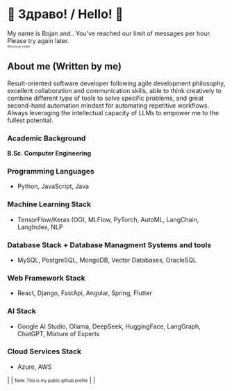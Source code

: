 # 👋  Здраво! / Hello!  👋 

My name is Bojan and.. You've reached our limit of messages per hour. Please try again later.                             
<sub><sup><sub><sup>Obviously a joke</sup></sub></sup></sub>


## About me (Written by me)

Result-oriented software developer following agile development philosophy, excellent collaboration and communication skills, able to think creatively to combine different type of tools to solve specific problems, and great second-hand automation mindset for automating repetitive  workflows. Always leveraging the intellectual capacity of LLMs to empower me to the fullest potential.

### Academic Background

**B.Sc. Computer Engineering**


### Programming Languages

* Python, JavaScript, Java


### Machine Learning Stack

* TensorFlow/Keras (OG), MLFlow, PyTorch, AutoML, LangChain, LangIndex, NLP


### Database Stack + Database Managment Systems and tools

* MySQL, PostgreSQL, MongoDB, Vector Databases, OracleSQL


### Web Framework Stack

* React, Django, FastApi, Angular, Spring, Flutter

### AI Stack

* Google AI Studio, Ollama, DeepSeek, HuggingFace, LangGraph, ChatGPT, Mixture of Experts

### Cloud Services Stack

* Azure, AWS
 
|
|
<sub><sup>Note: This is my public github profile</sup></sub>
|
|
